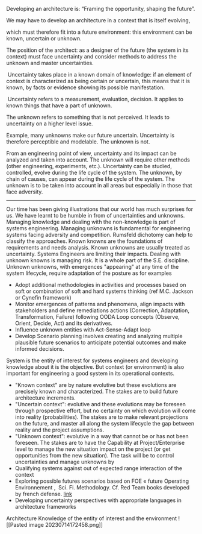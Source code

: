 

Developing an architecture is: “Framing the opportunity, shaping the future”.

We may have to develop an architecture in a context that is itself evolving,

which must therefore fit into a future environment: this environment can be known, uncertain or unknown.

The position of the architect: as a designer of the future (the system in its context) must face uncertainty and consider methods to address the unknown and master uncertainties.

 Uncertainty takes place in a known domain of knowledge: if an element of context is characterized as being certain or uncertain, this means that it is known, by facts or evidence showing its possible manifestation.

 Uncertainty refers to a measurement, evaluation, decision. It applies to known things that have a part of unknown.

The unknown refers to something that is not perceived. It leads to uncertainty on a higher level issue.

Example, many unknowns make our future uncertain. Uncertainty is therefore perceptible and modelable. The unknown is not.

From an engineering point of view, uncertainty and its impact can be analyzed and taken into account. The unknown will require other methods (other engineering, experiments, etc.). Uncertainty can be studied, controlled, evolve during the life cycle of the system. The unknown, by chain of causes, can appear during the life cycle of the system. The unknown is to be taken into account in all areas but especially in those that face adversity.

-----

Our time has been giving illustrations that our world has much surprises for us. We have learnt to be humble in from of uncertainties and unknowns. Managing knowledge and dealing with the non-knowledge is part of systems engineering. Managing unknowns is fundamental for engineering systems facing adversity and competition.
Rumsfeld dichotomy can help to classify the approaches. Known knowns are the foundations of requirements and needs analysis. Known unknowns are usually treated as uncertainty. Systems Engineers are limiting their impacts. Dealing with unknown knowns is managing risk. It is a whole part of the S.E. discipline.
Unknown unknowns, with emergences "appearing" at any time of the system lifecycle,  require adaptation of the posture as for examples
- Adopt additional methodologies in activities and processes based on soft or combination of soft and hard  systems thinking (ref M.C. Jackson or Cynefin framework)
- Monitor emergences of patterns and phenomena, align impacts with stakeholders and define remediations actions (Correction, Adaptation, Transformation, Failure) following OODA Loop concepts (Observe, Orient, Decide, Act) and its derivatives.
- Influence unknown entities with Act-Sense-Adapt loop
- Develop Scenario planning involves creating and analyzing multiple plausible future scenarios to anticipate potential outcomes and make informed decisions.

System is the entity of interest for systems engineers and developing knowledge about it is the objective. But context (or environment) is also important for engineering a good system in its operational contexts.
- "Known context" are by nature evolutive but these evolutions are precisely known and characterized. The stakes are to build future architecture increments.
- "Uncertain context": evolutive and these evolutions may be foreseen through prospective effort, but no certainty on which evolution will come into reality (probabilities). The stakes are to make relevant projections on the future, and master all along the system lifecycle the gap between reality and the project assumptions.
- "Unknown context": evolutive in a way that cannot be or has not been foreseen. The stakes are to have the Capability at Project/Enterprise level to manage the new situation impact on the project (or get opportunities from the new situation).
The task will be to control uncertainties and manage unknowns by
- Qualifying systems against out of expected range interaction of the context
- Exploring possible futures scenarios based on FOE « future Operating Environnement ,  Sci. Fi. Methodology. Cf. Red Team books developed by french defense. [link](https://redteamdefense.org/saison-1/red-team-defense-saison-1)
- Developing uncertainty perspectives with appropriate languages in architecture frameworks


Architecture Knowledge of the entity of interest and the environment
![[Pasted image 20230714172458.png]]

